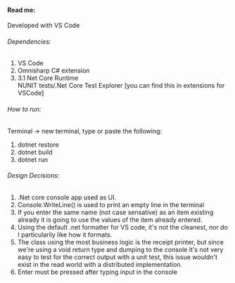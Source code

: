 #### Read me: 
Developed with VS Code 

###### Dependencies: 
<ol>
<li>VS Code</li>
<li>Omnisharp C# extension</li>
<li>3.1 Net Core Runtime</li>
</li>NUNIT tests/.Net Core Test Explorer [you can find this in extensions for VSCode]</li>
</ol>

###### How to run:

Terminal -> new terminal, type or paste the following: 
<ol>
<li>dotnet restore </li>
<li>dotnet build </li>
<li>dotnet run </li>
</ol>

###### Design Decisions:
<ol>
<li>.Net core console app used as UI.</li>
<li>Console.WriteLine() is used to print an empty line in the terminal</li>
<li>If you enter the same name (not case sensative) as an item existing already it is going to use the values of the item already entered.</li>
<li>Using the default .net formatter for VS code, it's not the cleanest, nor do I particularily like how it formats.</li>
<li>The class using the most business logic is the receipt printer, but since we're using a void return type and dumping to the console it's not very easy to test for the correct output with a unit test, this issue wouldn't exist in the read world with a distributed implementation. </li>
<li>Enter must be pressed after typing input in the console</li>
<ol>


